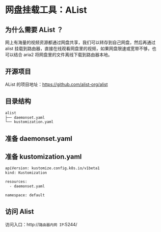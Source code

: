 # 网盘挂载工具：AList

## 为什么需要 AList ？

网上有海量的视频资源都通过网盘共享，我们可以转存到自己网盘，然后再通过 alist 挂载到路由器，直接在线观看网盘里的视频，如果网盘限速或宽带不够，也可以结合 aria2 将网盘里的文件离线下载到路由器本地。

## 开源项目

AList 的项目地址：https://github.com/alist-org/alist

## 目录结构

```txt
alist
├── daemonset.yaml
└── kustomization.yaml
```

## 准备 daemonset.yaml

<FileBlock showLineNumbers title="daemonset.yaml" file="home-network/alist.yaml" />

## 准备 kustomization.yaml

```txt
apiVersion: kustomize.config.k8s.io/v1beta1
kind: Kustomization

resources:
  - daemonset.yaml

namespace: default
```

## 访问 Alist

访问入口：http://`路由器内网 IP`:5244/
